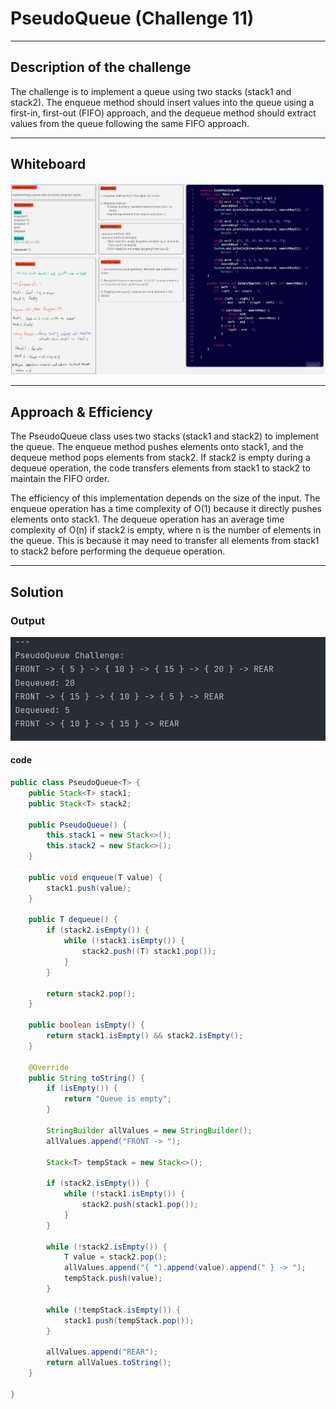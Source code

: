 # PseudoQueue (Challenge 11)

---

## Description of the challenge

The challenge is to implement a queue using two stacks (stack1 and stack2). The enqueue method should insert values into the queue using a first-in, first-out (FIFO) approach, and the dequeue method should extract values from the queue following the same FIFO approach.

---

## Whiteboard

![](img/CC11.jpg)

---

## Approach & Efficiency

The PseudoQueue class uses two stacks (stack1 and stack2) to implement the queue. The enqueue method pushes elements onto stack1, and the dequeue method pops elements from stack2. If stack2 is empty during a dequeue operation, the code transfers elements from stack1 to stack2 to maintain the FIFO order.

The efficiency of this implementation depends on the size of the input. The enqueue operation has a time complexity of O(1) because it directly pushes elements onto stack1. The dequeue operation has an average time complexity of O(n) if stack2 is empty, where n is the number of elements in the queue. This is because it may need to transfer all elements from stack1 to stack2 before performing the dequeue operation.


---

## Solution

### Output

![](img/outputInt.png)

#### code

```java
public class PseudoQueue<T> {
    public Stack<T> stack1;
    public Stack<T> stack2;

    public PseudoQueue() {
        this.stack1 = new Stack<>();
        this.stack2 = new Stack<>();
    }

    public void enqueue(T value) {
        stack1.push(value);
    }

    public T dequeue() {
        if (stack2.isEmpty()) {
            while (!stack1.isEmpty()) {
                stack2.push((T) stack1.pop());
            }
        }

        return stack2.pop();
    }

    public boolean isEmpty() {
        return stack1.isEmpty() && stack2.isEmpty();
    }

    @Override
    public String toString() {
        if (isEmpty()) {
            return "Queue is empty";
        }

        StringBuilder allValues = new StringBuilder();
        allValues.append("FRONT -> ");

        Stack<T> tempStack = new Stack<>();

        if (stack2.isEmpty()) {
            while (!stack1.isEmpty()) {
                stack2.push(stack1.pop());
            }
        }

        while (!stack2.isEmpty()) {
            T value = stack2.pop();
            allValues.append("{ ").append(value).append(" } -> ");
            tempStack.push(value);
        }

        while (!tempStack.isEmpty()) {
            stack1.push(tempStack.pop());
        }

        allValues.append("REAR");
        return allValues.toString();
    }

}

```

